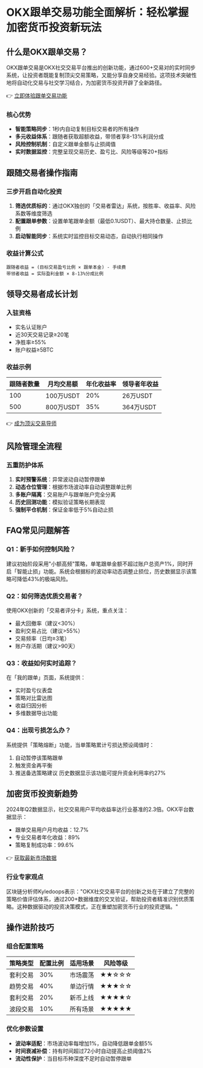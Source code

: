# OKX跟单交易功能全面解析：轻松掌握加密货币投资新玩法

## 什么是OKX跟单交易？

OKX跟单交易是OKX社交交易平台推出的创新功能，通过600+交易对的实时同步系统，让投资者既能复制顶尖交易策略，又能分享自身交易经验。这项技术突破性地将自动化交易与社交学习结合，为加密货币投资开辟了全新路径。

👉 [立即体验跟单交易功能](https://bit.ly/okx_welcome)

### 核心优势
- **智能策略同步**：1秒内自动复制目标交易者的所有操作
- **多元收益体系**：跟随者获取超额收益，带领者享8-13%利润分成
- **风险控制机制**：自定义跟单金额与止损阈值
- **实时数据监控**：完整呈现交易历史、盈亏比、风险等级等20+指标

## 跟随交易者操作指南

### 三步开启自动化投资
1. **筛选优质标的**：通过OKX独创的「交易者雷达」系统，按胜率、收益率、风险系数等维度筛选
2. **配置跟单参数**：设置单笔跟单金额（最低0.1USDT）、最大持仓数量、止损比例
3. **启动智能同步**：系统实时监控目标交易动态，自动执行相同操作

### 收益计算公式
```plaintext
跟随者收益 = (目标交易盈亏比例 × 跟单本金) - 手续费
带领者收益 = 实际盈利金额 × 8-13%分成比例
```

## 领导交易者成长计划

### 入驻资格
- 实名认证账户
- 近30天交易记录≥20笔
- 净胜率≥55%
- 账户权益≥5BTC

### 收益示例
| 跟随者数量 | 月均交易额 | 年化收益率 | 领导者年收益 |
|------------|------------|------------|--------------|
| 100        | 100万USDT  | 20%        | 26万USDT     |
| 500        | 800万USDT  | 35%        | 364万USDT    |

👉 [成为顶尖交易导师](https://bit.ly/okx_welcome)

## 风险管理全流程

### 五重防护体系
1. **实时预警系统**：异常波动自动暂停跟单
2. **动态仓位管理**：根据市场波动率自动调整跟单比例
3. **多账户隔离**：交易账户与跟单账户完全分离
4. **历史回测功能**：模拟验证策略长期表现
5. **强制平仓机制**：保证金率低于5%自动止损

## FAQ常见问题解答

### Q1：新手如何控制风险？
建议初始阶段采用"小额高频"策略，单笔跟单金额不超过账户总资产1%，同时开启「智能止损」功能。系统会根据标的波动率动态调整止损位，历史数据显示该策略可降低43%的极端风险。

### Q2：如何筛选优质交易者？
使用OKX创新的「交易者评分卡」系统，重点关注：
- 最大回撤率（建议<30%）
- 盈利交易占比（建议>55%）
- 交易频率（日均≥3笔）
- 账户存活期（建议>90天）

### Q3：收益如何实时追踪？
在「我的跟单」页面，系统提供：
- 实时盈亏仪表盘
- 策略对比雷达图
- 收益归因分析
- 多维数据导出功能

### Q4：出现亏损怎么办？
系统提供「策略熔断」功能，当单策略累计亏损达预设阈值时：
1. 自动暂停该策略跟单
2. 触发资金再平衡
3. 推送备选策略建议
历史数据显示该功能可提升资金利用率约27%

## 加密货币投资新趋势

2024年Q2数据显示，社交交易用户平均收益率达行业基准的2.3倍。OKX平台数据显示：
- 跟单交易用户月均收益：12.7%
- 专业交易者年化收益：89%
- 策略复制成功率：99.6%

👉 [获取最新市场数据](https://bit.ly/okx_welcome)

### 行业专家观点
区块链分析师Kyledoops表示："OKX社交交易平台的创新之处在于建立了完整的策略价值评估体系，通过200+数据维度的交叉验证，帮助投资者精准识别优质策略。这种数据驱动的投资决策模式，正在重塑加密货币行业的投资逻辑。"

## 操作进阶技巧

### 组合配置策略
| 策略类型 | 配置比例 | 适用场景 | 风险等级 |
|----------|----------|----------|----------|
| 套利交易 | 30%      | 市场震荡 | ★★☆☆☆   |
| 趋势交易 | 40%      | 单边行情 | ★★★☆☆   |
| 套利交易 | 20%      | 新币上线 | ★★★★☆   |
| 波段交易 | 10%      | 所有场景 | ★★★★★   |

### 优化参数设置
- **波动率适配**：市场波动率每增加1%，自动降低跟单金额5%
- **时间衰减补偿**：持有时间超过72小时自动提高止损阈值2%
- **流动性保护**：当目标币种深度不足时自动暂停跟单
